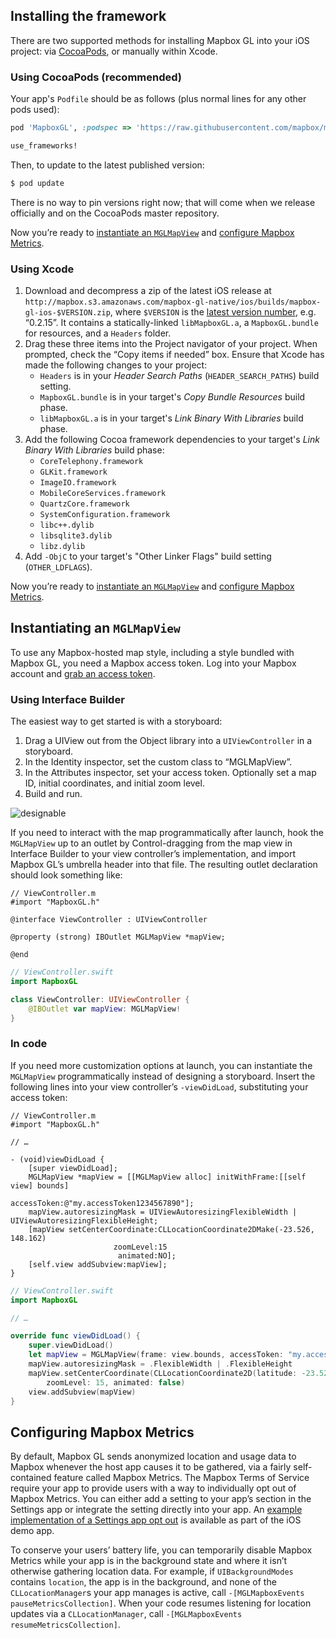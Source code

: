 ## Installing the framework

There are two supported methods for installing Mapbox GL into your iOS project: via [CocoaPods](https://cocoapods.org/), or manually within Xcode.

### Using CocoaPods (recommended)

Your app's `Podfile` should be as follows (plus normal lines for any other pods used):

```ruby
pod 'MapboxGL', :podspec => 'https://raw.githubusercontent.com/mapbox/mapbox-gl-native/master/ios/MapboxGL.podspec'

use_frameworks!
```

Then, to update to the latest published version:

```bash
$ pod update
```

There is no way to pin versions right now; that will come when we release officially and on the CocoaPods master repository.

Now you’re ready to [instantiate an `MGLMapView`](#instantiating-an-mglmapview) and [configure Mapbox Metrics](#configuring-mapbox-metrics).

### Using Xcode

1. Download and decompress a zip of the latest iOS release at `http://mapbox.s3.amazonaws.com/mapbox-gl-native/ios/builds/mapbox-gl-ios-$VERSION.zip`, where `$VERSION` is the [latest version number](https://github.com/mapbox/mapbox-gl-native/releases), e.g. “0.2.15”. It contains a statically-linked `libMapboxGL.a`, a `MapboxGL.bundle` for resources, and a `Headers` folder.
2. Drag these three items into the Project navigator of your project. When prompted, check the “Copy items if needed” box. Ensure that Xcode has made the following changes to your project:
   - `Headers` is in your *Header Search Paths* (`HEADER_SEARCH_PATHS`) build setting.
   - `MapboxGL.bundle` is in your target's *Copy Bundle Resources* build phase.
   - `libMapboxGL.a` is in your target's *Link Binary With Libraries* build phase.
3. Add the following Cocoa framework dependencies to your target's *Link Binary With Libraries* build phase:
   - `CoreTelephony.framework`
   - `GLKit.framework`
   - `ImageIO.framework`
   - `MobileCoreServices.framework`
   - `QuartzCore.framework`
   - `SystemConfiguration.framework`
   - `libc++.dylib`
   - `libsqlite3.dylib`
   - `libz.dylib`
4. Add `-ObjC` to your target's "Other Linker Flags" build setting (`OTHER_LDFLAGS`).

Now you’re ready to [instantiate an `MGLMapView`](#instantiating-an-mglmapview) and [configure Mapbox Metrics](#configuring-mapbox-metrics).

## Instantiating an `MGLMapView`

To use any Mapbox-hosted map style, including a style bundled with Mapbox GL, you need a Mapbox access token. Log into your Mapbox account and [grab an access token](https://www.mapbox.com/account/apps/).

### Using Interface Builder

The easiest way to get started is with a storyboard:

1. Drag a UIView out from the Object library into a `UIViewController` in a storyboard.
1. In the Identity inspector, set the custom class to “MGLMapView”.
1. In the Attributes inspector, set your access token. Optionally set a map ID, initial coordinates, and initial zoom level.
1. Build and run.

![designable](https://cloud.githubusercontent.com/assets/1231218/6969674/3bc96d8a-d925-11e4-97a9-2bca4cf707f4.gif)

If you need to interact with the map programmatically after launch, hook the `MGLMapView` up to an outlet by Control-dragging from the map view in Interface Builder to your view controller’s implementation, and import Mapbox GL’s umbrella header into that file. The resulting outlet declaration should look something like:

```objc
// ViewController.m
#import "MapboxGL.h"

@interface ViewController : UIViewController

@property (strong) IBOutlet MGLMapView *mapView;

@end
```

```swift
// ViewController.swift
import MapboxGL

class ViewController: UIViewController {
    @IBOutlet var mapView: MGLMapView!
}
```

### In code

If you need more customization options at launch, you can instantiate the `MGLMapView` programmatically instead of designing a storyboard. Insert the following lines into your view controller’s `-viewDidLoad`, substituting your access token:

```objc
// ViewController.m
#import "MapboxGL.h"

// …

- (void)viewDidLoad {
    [super viewDidLoad];
    MGLMapView *mapView = [[MGLMapView alloc] initWithFrame:[[self view] bounds]
                                                accessToken:@"my.accessToken1234567890"];
    mapView.autoresizingMask = UIViewAutoresizingFlexibleWidth | UIViewAutoresizingFlexibleHeight;
    [mapView setCenterCoordinate:CLLocationCoordinate2DMake(-23.526, 148.162)
                       zoomLevel:15
                        animated:NO];
    [self.view addSubview:mapView];
}
```

```swift
// ViewController.swift
import MapboxGL

// …

override func viewDidLoad() {
    super.viewDidLoad()
    let mapView = MGLMapView(frame: view.bounds, accessToken: "my.accessToken1234567890")
    mapView.autoresizingMask = .FlexibleWidth | .FlexibleHeight
    mapView.setCenterCoordinate(CLLocationCoordinate2D(latitude: -23.526, longitude: 148.162),
        zoomLevel: 15, animated: false)
    view.addSubview(mapView)
}
```

## Configuring Mapbox Metrics

By default, Mapbox GL sends anonymized location and usage data to Mapbox whenever the host app causes it to be gathered, via a fairly self-contained feature called Mapbox Metrics. The Mapbox Terms of Service require your app to provide users with a way to individually opt out of Mapbox Metrics. You can either add a setting to your app’s section in the Settings app or integrate the setting directly into your app.  An [example implementation of a Settings app opt out](https://github.com/mapbox/mapbox-gl-native/tree/master/ios/app/Settings.bundle) is available as part of the iOS demo app.

To conserve your users’ battery life, you can temporarily disable Mapbox Metrics while your app is in the background state and where it isn’t otherwise gathering location data. For example, if `UIBackgroundModes` contains `location`, the app is in the background, and none of the `CLLocationManager`s your app manages is active, call `-[MGLMapboxEvents pauseMetricsCollection]`. When your code resumes listening for location updates via a `CLLocationManager`, call `-[MGLMapboxEvents resumeMetricsCollection]`.